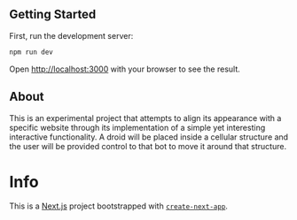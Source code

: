 ## Getting Started

First, run the development server:

```bash
npm run dev
```

Open [http://localhost:3000](http://localhost:3000) with your browser to see the result.

## About

This is an experimental project that attempts to align its appearance with a specific website through its implementation of a simple yet interesting interactive functionality. A droid will be placed inside a cellular structure and the user will be provided control to that bot to move it around that structure.


# Info
This is a [Next.js](https://nextjs.org/) project bootstrapped with [`create-next-app`](https://github.com/vercel/next.js/tree/canary/packages/create-next-app).